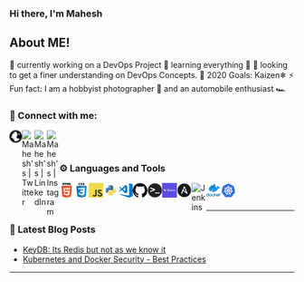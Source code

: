 ### Hi there, I'm Mahesh

## About ME!
🔭 currently working on a DevOps Project
🌱 learning everything 🐾
👯 looking to get a finer understanding on DevOps Concepts.
🥅 2020 Goals: Kaizen❄
⚡ Fun fact: I am a hobbyist photographer 📸 and an automobile enthusiast 🏎

### 📱 Connect with me:

[<img align="left" alt="hvrmobility.com" width="22px" src="https://raw.githubusercontent.com/iconic/open-iconic/master/svg/globe.svg" />][website]
[<img align="left" alt="Mahesh's | Twitter" width="22px" src="https://cdn.jsdelivr.net/npm/simple-icons@v3/icons/twitter.svg" />][twitter]
[<img align="left" alt="Mahesh's | LinkedIn" width="22px" src="https://cdn.jsdelivr.net/npm/simple-icons@v3/icons/linkedin.svg" />][linkedin]
[<img align="left" alt="Mahesh's | Instagram" width="22px" src="https://cdn.jsdelivr.net/npm/simple-icons@v3/icons/instagram.svg" />][instagram]

<br />
<br />

### ⚙ Languages and Tools
<img align="left" alt="HTML5" width="26px" src="https://raw.githubusercontent.com/github/explore/80688e429a7d4ef2fca1e82350fe8e3517d3494d/topics/html/html.png" />
<img align="left" alt="CSS3" width="26px" src="https://raw.githubusercontent.com/github/explore/80688e429a7d4ef2fca1e82350fe8e3517d3494d/topics/css/css.png" />
<img align="left" alt="JavaScript" width="26px" src="https://raw.githubusercontent.com/github/explore/80688e429a7d4ef2fca1e82350fe8e3517d3494d/topics/javascript/javascript.png" />
<img align="left" alt="Terraform" width="26px" src="https://raw.githubusercontent.com/github/explore/80688e429a7d4ef2fca1e82350fe8e3517d3494d/topics/python/python.png"/>
<img align="left" alt="Visual Studio Code" width="26px" src="https://raw.githubusercontent.com/github/explore/80688e429a7d4ef2fca1e82350fe8e3517d3494d/topics/visual-studio-code/visual-studio-code.png" />
<img align="left" alt="GitHub" width="26px" src="https://raw.githubusercontent.com/github/explore/78df643247d429f6cc873026c0622819ad797942/topics/github/github.png" />
<img align="left" alt="Terminal" width="26px" src="https://raw.githubusercontent.com/github/explore/80688e429a7d4ef2fca1e82350fe8e3517d3494d/topics/terminal/terminal.png" />
<img align="left" alt="Terraform" width="26px" src="https://raw.githubusercontent.com/github/explore/80688e429a7d4ef2fca1e82350fe8e3517d3494d/topics/terraform/terraform.png"/>
<img align="left" alt="Ansible" width="26px" src="https://raw.githubusercontent.com/github/explore/80688e429a7d4ef2fca1e82350fe8e3517d3494d/topics/ansible/ansible.png"/>
<img align="left" alt="Jenkins" width="26px" src="https://avatars0.githubusercontent.com/u/107424?s=200&v=4"/>
<img align="left" alt="Docker" width="26px" src="https://raw.githubusercontent.com/github/explore/80688e429a7d4ef2fca1e82350fe8e3517d3494d/topics/docker/docker.png"/>
<img align="left" alt="Kubernetes" width="26px" 
src="https://raw.githubusercontent.com/github/explore/80688e429a7d4ef2fca1e82350fe8e3517d3494d/topics/kubernetes/kubernetes.png"/>

<br />
<br />

---
### 📕 Latest Blog Posts
<!-- BLOG-POST-LIST:START -->
- [KeyDB: Its Redis but not as we know it](https://www.linkedin.com/pulse/keydb-its-redis-we-know-mahesh-guruprasad/)
- [Kubernetes and Docker Security - Best Practices](https://www.linkedin.com/pulse/kubernetes-docker-security-best-practices-mahesh-guruprasad/)
<!-- BLOG-POST-LIST:END -->

---


[website]: https://www.hvrmobility.com
[twitter]: https://twitter.com/mgp_09
[instagram]: https://instagram.com/maheshgprasad
[linkedin]: https://linkedin.com/in/mahesh-guruprasad-8a633439
